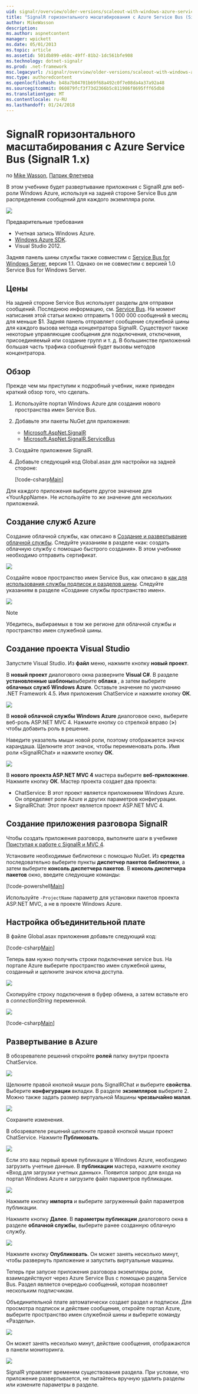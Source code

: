 ```yaml
---
uid: signalr/overview/older-versions/scaleout-with-windows-azure-service-bus
title: "SignalR горизонтального масштабирования с Azure Service Bus (SignalR 1.x) | Документы Microsoft"
author: MikeWasson
description: 
ms.author: aspnetcontent
manager: wpickett
ms.date: 05/01/2013
ms.topic: article
ms.assetid: 501db899-e68c-49ff-81b2-1dc561bfe908
ms.technology: dotnet-signalr
ms.prod: .net-framework
msc.legacyurl: /signalr/overview/older-versions/scaleout-with-windows-azure-service-bus
msc.type: authoredcontent
ms.openlocfilehash: b48a7b04701b69f68a492c0f7e08da4a37a92a48
ms.sourcegitcommit: 060879fcf3f73d2366b5c811986f8695fff65db8
ms.translationtype: MT
ms.contentlocale: ru-RU
ms.lasthandoff: 01/24/2018
---
```

<a name="signalr-scaleout-with-azure-service-bus-signalr-1x"></a>SignalR горизонтального масштабирования с Azure Service Bus (SignalR 1.x)
====================
по [Mike Wasson](https://github.com/MikeWasson), [Патрик Флетчера](https://github.com/pfletcher)

В этом учебнике будет развертывание приложения с SignalR для веб-роли Windows Azure, используя на задней стороне Service Bus для распределения сообщений для каждого экземпляра роли.

![](scaleout-with-windows-azure-service-bus/_static/image1.png)

Предварительные требования

- Учетная запись Windows Azure.
- [Windows Azure SDK](https://go.microsoft.com/fwlink/?linkid=254364&amp;clcid=0x409).
- Visual Studio 2012.

Задняя панель шины службы также совместим с [Service Bus for Windows Server](https://msdn.microsoft.com/library/windowsazure/dn282144.aspx), версия 1.1. Однако он не совместим с версией 1.0 Service Bus for Windows Server.

## <a name="pricing"></a>Цены

На задней стороне Service Bus использует разделы для отправки сообщений. Последнюю информацию, см. [Service Bus](https://azure.microsoft.com/pricing/details/service-bus/). На момент написания этой статьи можно отправить 1 000 000 сообщений в месяц для меньше $1. Задняя панель отправляет сообщение служебной шины для каждого вызова метода концентратора SignalR. Существуют также некоторые управляющие сообщения для подключения, отключения, присоединяемый или создание групп и т. д. В большинстве приложений большая часть трафика сообщений будет вызовы методов концентратора.

## <a name="overview"></a>Обзор

Прежде чем мы приступим к подробный учебник, ниже приведен краткий обзор того, что сделать.

1. Используйте портал Windows Azure для создания нового пространства имен Service Bus.
2. Добавьте эти пакеты NuGet для приложения: 

    - [Microsoft.AspNet.SignalR](http://nuget.org/packages/Microsoft.AspNet.SignalR)
    - [Microsoft.AspNet.SignalR.ServiceBus](http://www.nuget.org/packages/SignalR.WindowsAzureServiceBus)
3. Создайте приложение SignalR.
4. Добавьте следующий код Global.asax для настройки на задней стороне: 

    [!code-csharp[Main](scaleout-with-windows-azure-service-bus/samples/sample1.cs)]

Для каждого приложения выберите другое значение для «YourAppName». Не используйте то же значение для нескольких приложений.

## <a name="create-the-azure-services"></a>Создание служб Azure

Создание облачной службы, как описано в [Создание и развертывание облачной службы](https://docs.microsoft.com/azure/cloud-services/cloud-services-how-to-create-deploy). Следуйте указаниям в разделе «как: создать облачную службу с помощью быстрого создания». В этом учебнике необходимо отправить сертификат.

![](scaleout-with-windows-azure-service-bus/_static/image2.png)

Создайте новое пространство имен Service Bus, как описано в [как для использования службы подписок и разделов шины](https://docs.microsoft.com/azure/service-bus-messaging/service-bus-dotnet-how-to-use-topics-subscriptions). Следуйте указаниям в разделе «Создание службы пространство имен».

![](scaleout-with-windows-azure-service-bus/_static/image3.png)

> [!NOTE]
> Убедитесь, выбираемых в том же регионе для облачной службы и пространство имен служебной шины.


## <a name="create-the-visual-studio-project"></a>Создание проекта Visual Studio

Запустите Visual Studio. Из **файл** меню, нажмите кнопку **новый проект**.

В **новый проект** диалогового окна разверните **Visual C#**. В разделе **установленные шаблоны**выберите **облака** , а затем выберите **облачных служб Windows Azure**. Оставьте значение по умолчанию .NET Framework 4.5. Имя приложения ChatService и нажмите кнопку **ОК**.

![](scaleout-with-windows-azure-service-bus/_static/image4.png)

В **новой облачной службы Windows Azure** диалоговое окно, выберите веб-роль ASP.NET MVC 4. Нажмите кнопку со стрелкой вправо (**&gt;**) чтобы добавить роль в решение.

Наведите указатель мыши новой роли, поэтому отображается значок карандаша. Щелкните этот значок, чтобы переименовать роль. Имя роли «SignalRChat» и нажмите кнопку **ОК**.

![](scaleout-with-windows-azure-service-bus/_static/image5.png)

В **нового проекта ASP.NET MVC 4** мастера выберите **веб-приложение**. Нажмите кнопку **ОК**. Мастер проекта создает два проекта:

- ChatService: В этот проект является приложением Windows Azure. Он определяет роли Azure и других параметров конфигурации.
- SignalRChat: Этот проект является проект ASP.NET MVC 4.

## <a name="create-the-signalr-chat-application"></a>Создание приложения разговора SignalR

Чтобы создать приложения разговора, выполните шаги в учебнике [Приступая к работе с SignalR и MVC 4](tutorial-getting-started-with-signalr-and-mvc-4.md).

Установите необходимые библиотеки с помощью NuGet. Из **средства** последовательно выберите пункты **диспетчер пакетов библиотеки**, а затем выберите **консоль диспетчера пакетов**. В **консоль диспетчера пакетов** окно, введите следующие команды:

[!code-powershell[Main](scaleout-with-windows-azure-service-bus/samples/sample2.ps1)]

Используйте `-ProjectName` параметр для установки пакетов проекта ASP.NET MVC, а не в проекте Windows Azure.

## <a name="configure-the-backplane"></a>Настройка объединительной плате

В файле Global.asax приложения добавьте следующий код:

[!code-csharp[Main](scaleout-with-windows-azure-service-bus/samples/sample3.cs)]

Теперь вам нужно получить строки подключения service bus. На портале Azure выберите пространство имен служебной шины, созданный и щелкните значок ключа доступа.

![](scaleout-with-windows-azure-service-bus/_static/image6.png)

Скопируйте строку подключения в буфер обмена, а затем вставьте его в *connectionString* переменной.

![](scaleout-with-windows-azure-service-bus/_static/image7.png)

[!code-csharp[Main](scaleout-with-windows-azure-service-bus/samples/sample4.cs)]

## <a name="deploy-to-azure"></a>Развертывание в Azure

В обозревателе решений откройте **ролей** папку внутри проекта ChatService.

![](scaleout-with-windows-azure-service-bus/_static/image8.png)

Щелкните правой кнопкой мыши роль SignalRChat и выберите **свойства**. Выберите **конфигурации** вкладки. В разделе **экземпляров** выберите 2. Можно также задать размер виртуальной Машины **чрезвычайно малая**.

![](scaleout-with-windows-azure-service-bus/_static/image9.png)

Сохраните изменения.

В обозревателе решений щелкните правой кнопкой мыши проект ChatService. Нажмите **Публиковать**.

![](scaleout-with-windows-azure-service-bus/_static/image10.png)

Если это ваш первый время публикации в Windows Azure, необходимо загрузить учетные данные. В **публикации** мастера, нажмите кнопку «Вход для загрузки учетных данных». Появится запрос для входа на портал Windows Azure и загрузите файл параметров публикации.

![](scaleout-with-windows-azure-service-bus/_static/image11.png)

Нажмите кнопку **импорта** и выберите загруженный файл параметров публикации.

Нажмите кнопку **Далее**. В **параметры публикации** диалогового окна в разделе **облачной службы**, выберите ранее созданную облачную службу.

![](scaleout-with-windows-azure-service-bus/_static/image12.png)

Нажмите кнопку **Опубликовать**. Он может занять несколько минут, чтобы развернуть приложение и запустить виртуальные машины.

Теперь при запуске приложения разговора экземпляры роли, взаимодействуют через Azure Service Bus с помощью раздела Service Bus. Раздел является очередью сообщений, которая позволяет нескольким подписчикам.

Объединительной плате автоматически создает раздел и подписки. Для просмотра подписок и действие сообщения, откройте портал Azure, выберите пространство имен служебной шины и выберите команду «Разделы».

![](scaleout-with-windows-azure-service-bus/_static/image13.png)

Он может занять несколько минут, действие сообщения, отображаются в панели мониторинга.

![](scaleout-with-windows-azure-service-bus/_static/image14.png)

SignalR управляет временем существования раздела. При условии, что приложение развертывается, не пытайтесь вручную удалить разделы или измените параметры в разделе.
